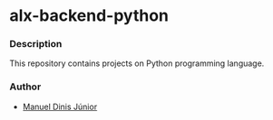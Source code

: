# alx-backend-python

### Description
This repository contains projects on Python programming language.

### Author
* [Manuel Dinis Júnior](https://github.com/manueldinisjunior)
